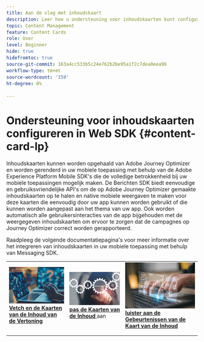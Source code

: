 ```yaml
---
title: Aan de slag met inhoudskaart
description: Leer hoe u ondersteuning voor inhoudskaarten kunt configureren in Web SDK
topic: Content Management
feature: Content Cards
role: User
level: Beginner
hide: true
hidefromtoc: true
source-git-commit: 163a4cc533b5c24e762b2be95a1f2c7dea0eea96
workflow-type: tm+mt
source-wordcount: '159'
ht-degree: 0%

---
```


# Ondersteuning voor inhoudskaarten configureren in Web SDK {#content-card-lp}

Inhoudskaarten kunnen worden opgehaald van Adobe Journey Optimizer en worden gerenderd in uw mobiele toepassing met behulp van de Adobe Experience Platform Mobile SDK&#39;s die de volledige betrokkenheid bij uw mobiele toepassingen mogelijk maken. De Berichten SDK biedt eenvoudige en gebruiksvriendelijke API&#39;s om de op Adobe Journey Optimizer gemaakte inhoudskaarten op te halen en native mobiele weergaven te maken voor deze kaarten die eenvoudig door uw app kunnen worden gebruikt of die kunnen worden aangepast aan het thema van uw app. Ook worden automatisch alle gebruikersinteracties van de app bijgehouden met de weergegeven inhoudskaarten om ervoor te zorgen dat de campagnes op Journey Optimizer correct worden gerapporteerd.

Raadpleeg de volgende documentatiepagina&#39;s voor meer informatie over het integreren van inhoudskaarten in uw mobiele toepassing met behulp van Messaging SDK.


<table style="table-layout:fixed"><tr style="border: 0;">
<td>
<a href="https://developer.adobe.com/client-sdks/edge/adobe-journey-optimizer/content-card-ui/iOS/tutorial/displaying-content-cards/">
<img alt="Ophalen" src="assets/do-not-localize/fetch.jpeg">
</a>
<div><a href="https://developer.adobe.com/client-sdks/edge/adobe-journey-optimizer/content-card-ui/iOS/tutorial/displaying-content-cards/"><strong> Vetch en de Kaarten van de Inhoud van de Vertoning </strong>
</div>
<p>
</td>
<td>
<a href="https://developer.adobe.com/client-sdks/edge/adobe-journey-optimizer/content-card-ui/iOS/tutorial/customizing-content-card-templates/">
<img alt="Aanpassen" src="assets/do-not-localize/customize.jpeg">
</a>
<div>
<a href="https://developer.adobe.com/client-sdks/edge/adobe-journey-optimizer/content-card-ui/iOS/tutorial/customizing-content-card-templates/"><strong> pas de Kaarten van de Inhoud </strong></a> aan
</div>
<p></td>
<td>
<a href="https://developer.adobe.com/client-sdks/edge/adobe-journey-optimizer/content-card-ui/iOS/tutorial/listening-content-card-events/">
<img alt="Luisteren" src="assets/do-not-localize/listen.jpeg">
</a>
<div>
<a href="https://developer.adobe.com/client-sdks/edge/adobe-journey-optimizer/content-card-ui/iOS/tutorial/listening-content-card-events/"><strong> luister aan de Gebeurtenissen van de Kaart van de Inhoud </strong></a>
</div>
<p>
</td>
</tr></table>

